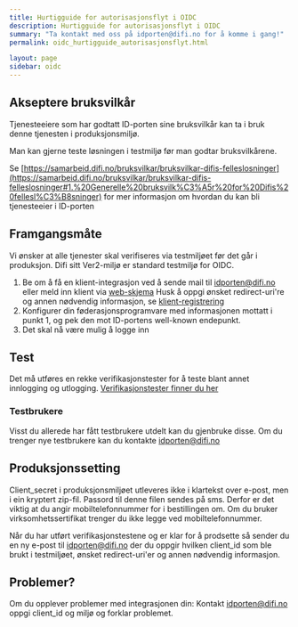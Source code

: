 ```yaml
---
title: Hurtigguide for autorisasjonsflyt i OIDC
description: Hurtigguide for autorisasjonsflyt i OIDC
summary: "Ta kontakt med oss på idporten@difi.no for å komme i gang!"
permalink: oidc_hurtigguide_autorisasjonsflyt.html

layout: page
sidebar: oidc
---
```


## Akseptere bruksvilkår

Tjenesteeiere som har godtatt ID-porten sine bruksvilkår kan ta i bruk denne tjenesten i produksjonsmiljø.

Man kan gjerne teste løsningen i testmiljø før man godtar bruksvilkårene.

Se
[https://samarbeid.difi.no/bruksvilkar/bruksvilkar-difis-felleslosninger](https://samarbeid.difi.no/bruksvilkar/bruksvilkar-difis-felleslosninger#1.%20Generelle%20bruksvilk%C3%A5r%20for%20Difis%20fellesl%C3%B8sninger)
 for mer informasjon om hvordan du kan bli tjenesteeier i ID-porten
 
## Framgangsmåte

Vi ønsker at alle tjenester skal verifiseres via testmiljøet før det går i produksjon. Difi sitt Ver2-miljø er standard testmiljø for OIDC.

 1. Be om å få en klient-integrasjon ved å sende mail til <a href="mailto:idporten@difi.no">idporten@difi.no</a> eller meld inn klient via [web-skjema](https://forms.office.com/Pages/ResponsePage.aspx?id=dV4PJZxZFEaXBwztYRT_xpi569dsKKZOkO1f2ClqM-VUNVVMR0JKVjRHQlNPMU80VEs3NDc1MzNQUC4u) Husk å oppgi ønsket redirect-uri're og annen nødvendig informasjon, se [klient-registrering](oidc_func_clientreg.html) 
 2. Konfigurer din føderasjonsprogramvare med informasjonen mottatt i punkt 1, og pek den mot ID-portens well-known endepunkt.
 3. Det skal nå være mulig å logge inn

## Test 

Det må utføres en rekke verifikasjonstester for å teste blant annet innlogging og utlogging. [Verifikasjonstester finner du her](https://difi.github.io/idporten-integrasjonsguide//96_verifikasjonstest.html)

### Testbrukere

Visst du allerede har fått testbrukere utdelt kan du gjenbruke disse. Om du trenger nye testbrukere kan du kontakte <a href="mailto:idporten@difi.no">idporten@difi.no</a>

## Produksjonssetting

Client_secret i produksjonsmiljøet utleveres ikke i klartekst over e-post, men i ein kryptert zip-fil. Passord til denne filen sendes på sms. Derfor er det viktig at du angir mobiltelefonnummer for i bestillingen om. Om du bruker virksomhetssertifikat trenger du ikke legge ved mobiltelefonnummer.

Når du har utført verifikasjonstestene og er klar for å prodsette så sender du en ny e-post til <a href="mailto:idporten@difi.no">idporten@difi.no</a> der du oppgir hvilken client_id som ble brukt i testmiljøet, ønsket redirect-uri'er og annen nødvendig informasjon.

## Problemer?

Om du opplever problemer med integrasjonen din: Kontakt <a href="mailto:idporten@difi.no">idporten@difi.no</a> oppgi client_id og miljø og forklar problemet. 
